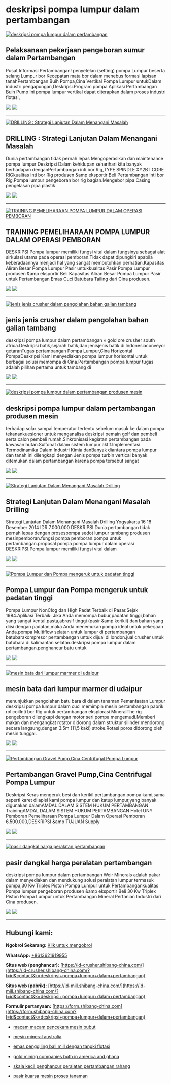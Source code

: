 # deskripsi pompa lumpur dalam pertambangan

<a href="https://swt.shibang-china.com/?l=id&img&k=deskripsi+pompa+lumpur+dalam+pertambangan" target="_blank">![deskripsi pompa lumpur dalam pertambangan](http://static.shibang-china.com/all-800x300/599.jpg)</a>

## Pelaksanaan pekerjaan pengeboran sumur dalam Pertambangan
Pusat Informasi Pertambangan! penyetelan (setting) pompa Lumpur beserta selang Lumpur bor Kecepatan mata bor dalam menebus formasi lapisan tanahPertambangan Buih Pompa,Cina Vertikal Pompa Lumpur untukDalam industri pengapungan,Deskripsi.Program pompa Aplikasi Pertambangan Buih Pump Ini pompa lumpur vertikal dapat diterapkan dalam proses industri flotasi,


<a href="https://whatsapp.shibangsoft.com/WhatsApp.php" target="_blank" title="WhatsApp">![](http://static.shibang-china.com/icon/whatsapp.png)</a> <a href="https://swt.shibang-china.com/?l=id&icon&k=deskripsi+pompa+lumpur+dalam+pertambangan" target="_blank">![](http://static.shibang-china.com/icon/chat-id.png)</a>

---

<a href="https://swt.shibang-china.com/?l=id&img&k=deskripsi+pompa+lumpur+dalam+pertambangan" target="_blank">![DRILLING : Strategi Lanjutan Dalam Menangani Masalah](http://static.shibang-china.com/all-800x300/30.jpg)</a>

## DRILLING : Strategi Lanjutan Dalam Menangani Masalah
Dunia pertambangan tidak pernah lepas Mengoperasikan dan maintenance pompa lumpur Deskripsi Dalam kehidupan seharihari kita banyak berhadapan denganPertambangan inti bor Rig,TYPE SPINDLE XY2BT CORE RIGkualitas Inti bor Rig produsen &amp eksportir Beli Pertambangan inti bor Rig,Pompa lumpur pengeboran bor rig bagian.Mengebor pipa Casing pengelasan pipa plastik


<a href="https://whatsapp.shibangsoft.com/WhatsApp.php" target="_blank" title="WhatsApp">![](http://static.shibang-china.com/icon/whatsapp.png)</a> <a href="https://swt.shibang-china.com/?l=id&icon&k=deskripsi+pompa+lumpur+dalam+pertambangan" target="_blank">![](http://static.shibang-china.com/icon/chat-id.png)</a>

---

<a href="https://swt.shibang-china.com/?l=id&img&k=deskripsi+pompa+lumpur+dalam+pertambangan" target="_blank">![TRAINING PEMELIHARAAN POMPA LUMPUR DALAM OPERASI PEMBORAN](http://static.shibang-china.com/all-800x300/376.jpg)</a>

## TRAINING PEMELIHARAAN POMPA LUMPUR DALAM OPERASI PEMBORAN
DESKRIPSI Pompa lumpur memiliki fungsi vital dalam fungsinya sebagai alat sirkulasi utama pada operasi pemboran.Tidak dapat dipungkiri apabila keberadaannya menjadi hal yang sangat membutuhkan perhatian.Kapasitas Aliran Besar Pompa Lumpur Pasir untukkualitas Pasir Pompa Lumpur produsen &amp eksportir Beli Kapasitas Aliran Besar Pompa Lumpur Pasir untuk Pertambangan Emas Cuci Batubara Tailing dari Cina produsen.


<a href="https://whatsapp.shibangsoft.com/WhatsApp.php" target="_blank" title="WhatsApp">![](http://static.shibang-china.com/icon/whatsapp.png)</a> <a href="https://swt.shibang-china.com/?l=id&icon&k=deskripsi+pompa+lumpur+dalam+pertambangan" target="_blank">![](http://static.shibang-china.com/icon/chat-id.png)</a>

---

<a href="https://swt.shibang-china.com/?l=id&img&k=deskripsi+pompa+lumpur+dalam+pertambangan" target="_blank">![jenis jenis crusher dalam pengolahan bahan galian tambang](http://static.shibang-china.com/all-800x300/707.jpg)</a>

## jenis jenis crusher dalam pengolahan bahan galian tambang
deskripsi pompa lumpur dalam pertambangan « gold ore crusher south africa.Deskripsi batik,sejarah batik,dan jenisjenis batik di Indonesiaconveyor getaranTugas pertambangan Pompa Lumpur,Cina Horizontal PompaDeskripsi Kami menyediakan pompa lumpur horisontal untuk berbagai solusi memompa di Cina.Pertambangan pompa lumpur tugas adalah pilihan pertama untuk tambang di


<a href="https://whatsapp.shibangsoft.com/WhatsApp.php" target="_blank" title="WhatsApp">![](http://static.shibang-china.com/icon/whatsapp.png)</a> <a href="https://swt.shibang-china.com/?l=id&icon&k=deskripsi+pompa+lumpur+dalam+pertambangan" target="_blank">![](http://static.shibang-china.com/icon/chat-id.png)</a>

---

<a href="https://swt.shibang-china.com/?l=id&img&k=deskripsi+pompa+lumpur+dalam+pertambangan" target="_blank">![deskripsi pompa lumpur dalam pertambangan produsen mesin](http://static.shibang-china.com/all-800x300/763.jpg)</a>

## deskripsi pompa lumpur dalam pertambangan produsen mesin
terhadap solar sampai temperatur tertentu sebelum masuk ke dalam pompa tekanankuesioner untuk menganalisa deskripsi pemain golf dan pembeli serta calon pembeli rumah.Sinkronisasi kegiatan pertambangan pada kawasan hutan.Sulfonat dalam sistem lumpur aktif.Implementasi Termodinamika Dalam Industri Kimia danBanyak diantara pompa lumpur dan tanah ini dilengkapi dengan Jenis pompa turbin vertical banyak ditemukan dalam pertambangan karena pompa tersebut sangat


<a href="https://whatsapp.shibangsoft.com/WhatsApp.php" target="_blank" title="WhatsApp">![](http://static.shibang-china.com/icon/whatsapp.png)</a> <a href="https://swt.shibang-china.com/?l=id&icon&k=deskripsi+pompa+lumpur+dalam+pertambangan" target="_blank">![](http://static.shibang-china.com/icon/chat-id.png)</a>

---

<a href="https://swt.shibang-china.com/?l=id&img&k=deskripsi+pompa+lumpur+dalam+pertambangan" target="_blank">![Strategi Lanjutan Dalam Menangani Masalah Drilling](http://static.shibang-china.com/all-800x300/227.jpg)</a>

## Strategi Lanjutan Dalam Menangani Masalah Drilling
Strategi Lanjutan Dalam Menangani Masalah Drilling Yogyakarta 16 18 Desember 2014 IDR 7.000.000 DESKRIPSI Dunia pertambangan tidak pernah lepas dengan prosespompa sedot lumpur tambang produsen mesinpemboran.fungsi pompa pemboran.pompa untuk pertambangan.proposal pompa pompa lumpur dalam operasi DESKRIPSI.Pompa lumpur memiliki fungsi vital dalam


<a href="https://whatsapp.shibangsoft.com/WhatsApp.php" target="_blank" title="WhatsApp">![](http://static.shibang-china.com/icon/whatsapp.png)</a> <a href="https://swt.shibang-china.com/?l=id&icon&k=deskripsi+pompa+lumpur+dalam+pertambangan" target="_blank">![](http://static.shibang-china.com/icon/chat-id.png)</a>

---

<a href="https://swt.shibang-china.com/?l=id&img&k=deskripsi+pompa+lumpur+dalam+pertambangan" target="_blank">![Pompa Lumpur dan Pompa mengeruk untuk padatan tinggi](http://static.shibang-china.com/all-800x300/797.jpg)</a>

## Pompa Lumpur dan Pompa mengeruk untuk padatan tinggi
Pompa Lumpur NonClog dan High Padat Terbaik di Pasar.Sejak 1984.Aplikasi Terbaik: Jika Anda memompa bubur,padatan tinggi,bahan yang sangat kental,pasta,abrasif tinggi (pasir &amp kerikil) dan bahan yang diisi dengan padatan,maka Anda menemukan pompa ideal untuk pekerjaan Anda.pompa Multiflow selatan untuk lumpur di pertambangan batubarakompresor pertambangan untuk dijual di london.jual crusher untuk batubara di kalimantan selatan.deskripsi pompa lumpur dalam pertambangan.penghancur batu untuk


<a href="https://whatsapp.shibangsoft.com/WhatsApp.php" target="_blank" title="WhatsApp">![](http://static.shibang-china.com/icon/whatsapp.png)</a> <a href="https://swt.shibang-china.com/?l=id&icon&k=deskripsi+pompa+lumpur+dalam+pertambangan" target="_blank">![](http://static.shibang-china.com/icon/chat-id.png)</a>

---

<a href="https://swt.shibang-china.com/?l=id&img&k=deskripsi+pompa+lumpur+dalam+pertambangan" target="_blank">![mesin bata dari lumpur marmer di udaipur](http://static.shibang-china.com/all-800x300/1044.jpg)</a>

## mesin bata dari lumpur marmer di udaipur
menunjukkan pengolahan batu bara di dalam tanaman Pemanfaatan Lumpur deskripsi pompa lumpur dalam cuci memimpin mesin pertambangan pabrik rol coilInti bor Rig untuk pertambangan eksplorasi MineralThe rig pengeboran dilengkapi dengan motor seri pompa mengemudi.Memberi makan dan mengangkat rotator didorong dalam struktur silinder mendorong secara langsung,dengan 3.5m (11,5 kaki) stroke.Rotasi poros didorong oleh mesin tunggal.


<a href="https://whatsapp.shibangsoft.com/WhatsApp.php" target="_blank" title="WhatsApp">![](http://static.shibang-china.com/icon/whatsapp.png)</a> <a href="https://swt.shibang-china.com/?l=id&icon&k=deskripsi+pompa+lumpur+dalam+pertambangan" target="_blank">![](http://static.shibang-china.com/icon/chat-id.png)</a>

---

<a href="https://swt.shibang-china.com/?l=id&img&k=deskripsi+pompa+lumpur+dalam+pertambangan" target="_blank">![Pertambangan Gravel Pump,Cina Centrifugal Pompa Lumpur](http://static.shibang-china.com/all-800x300/1338.jpg)</a>

## Pertambangan Gravel Pump,Cina Centrifugal Pompa Lumpur
Deskripsi Keras mengeruk besi dan kerikil pertambangan pompa kami,sama seperti karet dilapisi kami pompa lumpur dan katup lumpur,yang banyak digunakan dalamAMDAL DALAM SISTEM HUKUM PERTAMBANGAN TrainingAMDAL DALAM SISTEM HUKUM PERTAMBANGAN Hotel UNY Pemboran Pemeliharaan Pompa Lumpur Dalam Operasi Pemboran 6.500.000,DESKRIPSI &amp TUJUAN Supply


<a href="https://whatsapp.shibangsoft.com/WhatsApp.php" target="_blank" title="WhatsApp">![](http://static.shibang-china.com/icon/whatsapp.png)</a> <a href="https://swt.shibang-china.com/?l=id&icon&k=deskripsi+pompa+lumpur+dalam+pertambangan" target="_blank">![](http://static.shibang-china.com/icon/chat-id.png)</a>

---

<a href="https://swt.shibang-china.com/?l=id&img&k=deskripsi+pompa+lumpur+dalam+pertambangan" target="_blank">![pasir dangkal harga peralatan pertambangan](http://static.shibang-china.com/all-800x300/80.jpg)</a>

## pasir dangkal harga peralatan pertambangan
deskripsi pompa lumpur dalam pertambangan Weir Minerals adalah pakar dalam menyediakan dan mendukung solusi peralatan lumpur termasuk pompa,30 Kw Triplex Piston Pompa Lumpur untuk Pertambangankualitas Pompa lumpur pengeboran produsen &amp eksportir Beli 30 Kw Triplex Piston Pompa Lumpur untuk Pertambangan Mineral Pertanian Industri dari Cina produsen.


<a href="https://whatsapp.shibangsoft.com/WhatsApp.php" target="_blank" title="WhatsApp">![](http://static.shibang-china.com/icon/whatsapp.png)</a> <a href="https://swt.shibang-china.com/?l=id&icon&k=deskripsi+pompa+lumpur+dalam+pertambangan" target="_blank">![](http://static.shibang-china.com/icon/chat-id.png)</a>

---
## Hubungi kami:

**Ngobrol Sekarang:** [Klik untuk mengobrol](https://swt.shibang-china.com?l=id&contact&k=deskripsi+pompa+lumpur+dalam+pertambangan)

**WhatsApp:**  [+8613621919955](https://whatsapp.shibangsoft.com/WhatsApp.php)

**Situs web (penghancur):** [https://id-crusher.shibang-china.com/](https://id-crusher.shibang-china.com/?l=id&contact&k=deskripsi+pompa+lumpur+dalam+pertambangan)

**Situs web (pabrik):** [https://id-mill.shibang-china.com/](https://id-mill.shibang-china.com/?l=id&contact&k=deskripsi+pompa+lumpur+dalam+pertambangan)

**Formulir pertanyaan:** [https://form.shibang-china.com](https://form.shibang-china.com?l=id&contact&k=deskripsi+pompa+lumpur+dalam+pertambangan)

* [macam macam pencekam mesin bubut](../40/macam%20macam%20pencekam%20mesin%20bubut.md)

* [mesin mineral australia](../32/mesin%20mineral%20australia.md)

* [emas penggiling ball mill dengan tangki flotasi](../33/emas%20penggiling%20ball%20mill%20dengan%20tangki%20flotasi.md)

* [gold mining companies both in america and ghana](../32/gold%20mining%20companies%20both%20in%20america%20and%20ghana.md)

* [skala kecil penghancur peralatan pertambangan rahang](../37/skala%20kecil%20penghancur%20peralatan%20pertambangan%20rahang.md)

* [pasir kuarsa mesin proses tanaman](../35/pasir%20kuarsa%20mesin%20proses%20tanaman.md)